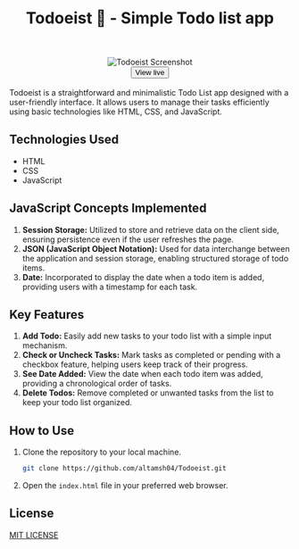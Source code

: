 <div align='center'>
  <h1>Todoeist 🚀 - Simple Todo list app </h1>
</div>
<br>
<div align='center'>
  <br>
  <img src="https://github.com/altamsh04/Todoeist/assets/84860267/28a10001-780b-4b2d-8eb2-da59b390dfee" alt="Todoeist Screenshot">
  <br>
  <a href="https://altamsh04.github.io/Todoeist/" target="_blank">
    <button>View live</button>
  </a>
</div>

<br>
Todoeist is a straightforward and minimalistic Todo List app designed with a user-friendly interface. It allows users to manage their tasks efficiently using basic technologies like HTML, CSS, and JavaScript.

## Technologies Used
- HTML
- CSS
- JavaScript

## JavaScript Concepts Implemented
1. **Session Storage:** Utilized to store and retrieve data on the client side, ensuring persistence even if the user refreshes the page.
2. **JSON (JavaScript Object Notation):** Used for data interchange between the application and session storage, enabling structured storage of todo items.
3. **Date:** Incorporated to display the date when a todo item is added, providing users with a timestamp for each task.

## Key Features
1. **Add Todo:** Easily add new tasks to your todo list with a simple input mechanism.
2. **Check or Uncheck Tasks:** Mark tasks as completed or pending with a checkbox feature, helping users keep track of their progress.
3. **See Date Added:** View the date when each todo item was added, providing a chronological order of tasks.
4. **Delete Todos:** Remove completed or unwanted tasks from the list to keep your todo list organized.

## How to Use
1. Clone the repository to your local machine.
   ```bash
   git clone https://github.com/altamsh04/Todoeist.git
   ```
2. Open the `index.html` file in your preferred web browser.

## License
[MIT LICENSE](LICENSE)

